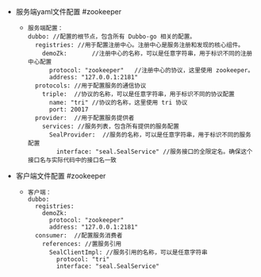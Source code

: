 - 服务端yaml文件配置  #zookeeper
	- ```
	  服务端配置：
	  dubbo: //配置的根节点，包含所有 Dubbo-go 相关的配置。
	    registries: //用于配置注册中心。注册中心是服务注册和发现的核心组件。
	      demoZk:		//注册中心的名称，可以是任意字符串，用于标识不同的注册中心配置
	        protocol: "zookeeper"   //注册中心的协议，这里使用 zookeeper。
	        address: "127.0.0.1:2181"
	    protocols: //用于配置服务的通信协议
	      triple:  //协议的名称，可以是任意字符串，用于标识不同的协议配置
	        name: "tri" //协议的名称，这里使用 tri 协议
	        port: 20017
	    provider:  //用于配置服务提供者
	      services: //服务列表，包含所有提供的服务配置
	        SealProvider:  //服务的名称，可以是任意字符串，用于标识不同的服务配置
	          interface: "seal.SealService" //服务接口的全限定名。确保这个接口名与实际代码中的接口名一致
	  ```
- 客户端文件配置  #zookeeper
	- ```
	  客户端：
	  dubbo:
	    registries:
	      demoZk:
	        protocol: "zookeeper"
	        address: "127.0.0.1:2181"
	    consumer:  //配置服务消费者
	      references: //置服务引用
	        SealClientImpl: //服务引用的名称，可以是任意字符串
	          protocol: "tri"
	          interface: "seal.SealService"
	  
	  ```